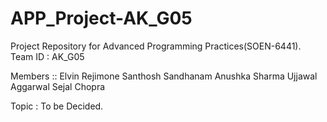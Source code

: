 # APP_Project-AK_G05
Project Repository for Advanced Programming Practices(SOEN-6441). 
Team ID  : AK_G05 

Members :: 
Elvin Rejimone
Santhosh Sandhanam
Anushka Sharma
Ujjawal Aggarwal
Sejal Chopra

Topic : To be Decided.
